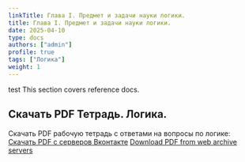 ```yaml
---
linkTitle: Глава I. Предмет и задачи науки логики.
title: Глава I. Предмет и задачи науки логики.
date: 2025-04-10
type: docs
authors: ["admin"]
profile: true
tags: ["Логика"]
weight: 1
---
```


test This section covers reference docs.

## Скачать PDF Тетрадь. Логика.

Скачать PDF рабочую тетрадь с ответами на вопросы по логике: [Скачать PDF с серверов Вконтакте](https://vk.com/doc-228086099_684103229) [Download PDF from web archive servers](https://ia800808.us.archive.org/34/items/logika-vladin-1-2025/Logika_Vladin_1_2025.pdf)